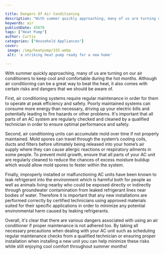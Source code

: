 ```yaml
---

title: Dangers Of Air Conditioning
description: "With summer quickly approaching, many of us are turning on our air conditioners to keep cool and comfortable during the hot months...scroll on and keep learning"
keywords: air
publishDate: 45670
tags: ["Heat Pump"]
author: Curtis
categories: ["Household Appliances"]
cover: 
 image: /img/heatpump/333.webp
 alt: 'a striking heat pump ready for a new home'

---
```


With summer quickly approaching, many of us are turning on our air conditioners to keep cool and comfortable during the hot months. Although air conditioning can be a great way to beat the heat, it also comes with certain risks and dangers that we should be aware of.

First, air conditioning systems require regular maintenance in order for them to operate at peak efficiency and safety. Poorly maintained systems can consume more energy than necessary, driving up your electric bills and potentially leading to fire hazards or other problems. It's important that all parts of an AC system are regularly checked and cleaned by a qualified technician in order to ensure optimal performance and safety. 

Second, air conditioning units can accumulate mold over time if not properly maintained. Mold spores can travel through the system’s cooling coils, ducts and filters before ultimately being released into your home’s air supply where they can cause allergic reactions or respiratory ailments in some people. To prevent mold growth, ensure that all parts of your AC unit are regularly cleaned to reduce the chances of excess moisture buildup which would allow mold spores to fester within the system. 

Finally, improperly installed or malfunctioning AC units have been known to leak refrigerant into the environment which is harmful both for people as well as animals living nearby who could be exposed directly or indirectly through groundwater contamination from leaked refrigerant lines near bodies of water. Therefore it is important that any new installations are performed correctly by certified technicians using approved materials suited for their specific applications in order to minimize any potential environmental harm caused by leaking refrigerants. 

Overall, it's clear that there are various dangers associated with using an air conditioner if proper maintenance is not adhered too. By taking all necessary precautions when dealing with your AC unit such as scheduling regular maintenance checks from a qualified technician or ensuring proper installation when installing a new unit you can help minimize these risks while still enjoying cool comfort throughout summer months!
